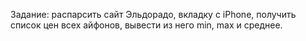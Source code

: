 Задание: распарсить сайт Эльдорадо, вкладку с iPhone, получить список цен всех айфонов, вывести из него min, max и среднее.
